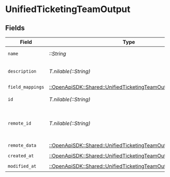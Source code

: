 # UnifiedTicketingTeamOutput


## Fields

| Field                                                                                                                           | Type                                                                                                                            | Required                                                                                                                        | Description                                                                                                                     |
| ------------------------------------------------------------------------------------------------------------------------------- | ------------------------------------------------------------------------------------------------------------------------------- | ------------------------------------------------------------------------------------------------------------------------------- | ------------------------------------------------------------------------------------------------------------------------------- |
| `name`                                                                                                                          | *::String*                                                                                                                      | :heavy_check_mark:                                                                                                              | The name of the team                                                                                                            |
| `description`                                                                                                                   | *T.nilable(::String)*                                                                                                           | :heavy_minus_sign:                                                                                                              | The description of the team                                                                                                     |
| `field_mappings`                                                                                                                | [::OpenApiSDK::Shared::UnifiedTicketingTeamOutputFieldMappings](../../models/shared/unifiedticketingteamoutputfieldmappings.md) | :heavy_check_mark:                                                                                                              | N/A                                                                                                                             |
| `id`                                                                                                                            | *T.nilable(::String)*                                                                                                           | :heavy_minus_sign:                                                                                                              | The UUID of the team                                                                                                            |
| `remote_id`                                                                                                                     | *T.nilable(::String)*                                                                                                           | :heavy_minus_sign:                                                                                                              | The id of the team in the context of the 3rd Party                                                                              |
| `remote_data`                                                                                                                   | [::OpenApiSDK::Shared::UnifiedTicketingTeamOutputRemoteData](../../models/shared/unifiedticketingteamoutputremotedata.md)       | :heavy_check_mark:                                                                                                              | N/A                                                                                                                             |
| `created_at`                                                                                                                    | [::OpenApiSDK::Shared::UnifiedTicketingTeamOutputCreatedAt](../../models/shared/unifiedticketingteamoutputcreatedat.md)         | :heavy_check_mark:                                                                                                              | N/A                                                                                                                             |
| `modified_at`                                                                                                                   | [::OpenApiSDK::Shared::UnifiedTicketingTeamOutputModifiedAt](../../models/shared/unifiedticketingteamoutputmodifiedat.md)       | :heavy_check_mark:                                                                                                              | N/A                                                                                                                             |